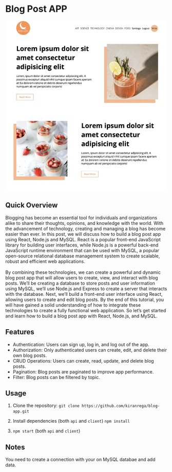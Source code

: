 # Blog Post APP

![plot](README_images/home.png)

## Quick Overview

Blogging has become an essential tool for individuals and organizations alike to share their thoughts, opinions, and knowledge with the world. With the advancement of technology, creating and managing a blog has become easier than ever. In this post, we will discuss how to build a blog post app using React, Node.js and MySQL. React is a popular front-end JavaScript library for building user interfaces, while Node.js is a powerful back-end JavaScript runtime environment that can be used with MySQL, a popular open-source relational database management system to create scalable, robust and efficient web applications.
<br />
<br />
By combining these technologies, we can create a powerful and dynamic blog post app that will allow users to create, view, and interact with blog posts. We’ll be creating a database to store posts and user information using MySQL, we’ll use Node.js and Express to create a server that interacts with the database. Next, we’ll build a front-end user interface using React, allowing users to create and edit blog posts. By the end of this tutorial, you will have gained a solid understanding of how to integrate these technologies to create a fully functional web application. So let’s get started and learn how to build a blog post app with React, Node.js, and MySQL.

## Features

- Authentication: Users can sign up, log in, and log out of the app.
- Authorization: Only authenticated users can create, edit, and delete their own blog posts.
- CRUD Operations: Users can create, read, update, and delete blog posts.
- Pagination: Blog posts are paginated to improve app performance.
- Filter: Blog posts can be filtered by topic.

## Usage

1. Clone the repository:
   `git clone https://github.com/kiranrega/blog-app.git`

2. Install dependencies (both `api` and `client`)
   `npm install`

3. `npm start` (both `api` and `client`)

## Notes

You need to create a connection with your on MySQL databae and add data.

